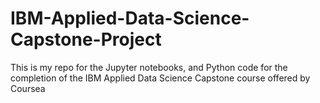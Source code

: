 # IBM-Applied-Data-Science-Capstone-Project
This is my repo for the Jupyter notebooks, and Python code for the completion of the IBM Applied Data Science Capstone course offered by Coursea
